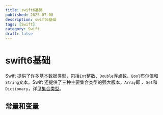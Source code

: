 ```yaml
---
title: swift6基础
published: 2025-07-08
description: swift6基础
tags: [Swift]
category: Swift
draft: false
---
```


# swift6基础

Swift 提供了许多基本数据类型，包括`Int`整数、`Double`浮点数、`Bool`布尔值和`String`文本。Swift 还提供了三种主要集合类型的强大版本，`Array`即 、`Set`和`Dictionary`，详见[集合类型](https://docs.swift.org/swift-book/documentation/the-swift-programming-language/collectiontypes)。

## 常量和变量

